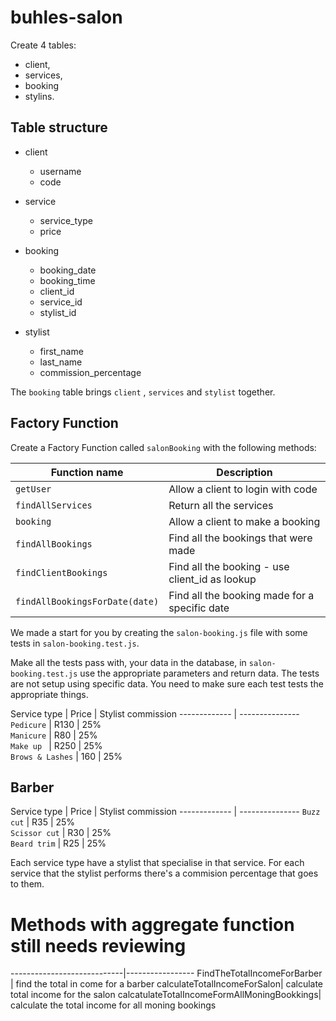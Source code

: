 # buhles-salon

Create 4 tables: 

* client, 
* services, 
* booking 
* stylins. 

## Table structure

* client 
    - username
    - code

* service 
    - service_type
    - price

* booking  
    - booking_date
    - booking_time
    - client_id
    - service_id
    - stylist_id

* stylist 
    - first_name
    - last_name
    - commission_percentage
        

The `booking` table brings `client` , `services` and `stylist` together.

## Factory Function

Create a Factory Function called `salonBooking` with the following methods:

Function name            | Description   
------------------------ | ---------------
`getUser` 		 | Allow a client to login with code              
`findAllServices` 		     |  Return all the services            
`booking` 	     |  Allow a client to make a booking
`findAllBookings` 	 |  Find all the bookings that were made
`findClientBookings` 	     |  Find all the booking - use client_id as lookup
`findAllBookingsForDate(date)`    |   Find all the booking made for a specific date

We made a start for you by creating the `salon-booking.js` file with some tests in `salon-booking.test.js`.

Make all the tests pass with, your data in the database, in `salon-booking.test.js` use the appropriate parameters and return data. The tests are not setup using specific data. You need to make sure each test tests the appropriate things.



Service type   | Price | Stylist commission
-------------  | ---------------
`Pedicure`      |  R130 |   25%        
`Manicure` 	    |  R80    | 25%     
`Make up ` 	     |  R250   | 25%  
`Brows & Lashes` | 	 160   | 25%   
  
## Barber

Service type   | Price | Stylist commission
-------------  | ---------------
`Buzz cut`      |  R35 |   25%        
`Scissor cut` 	    |  R30    | 25%     
`Beard trim` 	     |  R25  | 25%  

 Each service type have a stylist that specialise in that service. For each service that the stylist performs there's a commision percentage that goes to them.   

# Methods with aggregate function still needs reviewing 
----------------------------|-----------------
FindTheTotalIncomeForBarber | find the total in come for a barber
calculateTotalIncomeForSalon| calculate total income for the salon
calcatulateTotalIncomeFormAllMoningBookkings| calculate the total income for all moning bookings




 


